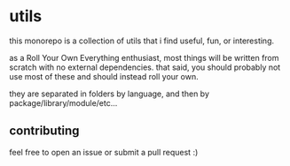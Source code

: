 # utils

this monorepo is a collection of utils that i find useful, fun, or interesting.

as a Roll Your Own Everything enthusiast, most things will be written from
scratch with no external dependencies. that said, you should probably not use
most of these and should instead roll your own.

they are separated in folders by language, and then by package/library/module/etc...

## contributing

feel free to open an issue or submit a pull request :)
